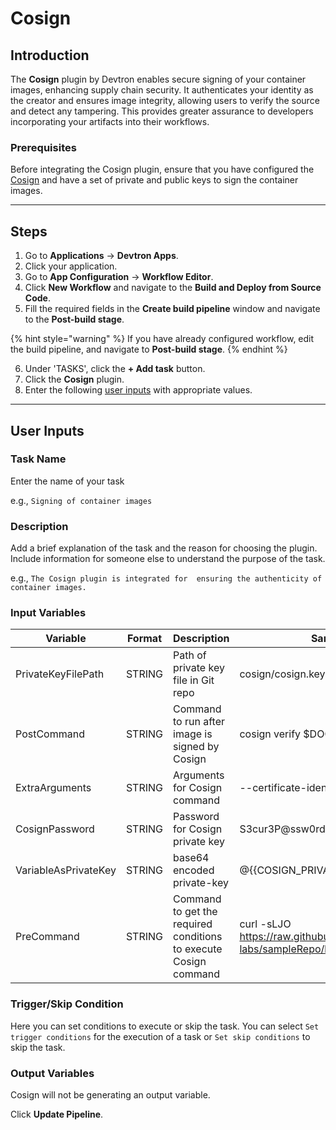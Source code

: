 # Cosign

## Introduction
The **Cosign** plugin by Devtron enables secure signing of your container images, enhancing supply chain security. It authenticates your identity as the creator and ensures image integrity, allowing users to verify the source and detect any tampering. This provides greater assurance to developers incorporating your artifacts into their workflows.

### Prerequisites
Before integrating the Cosign plugin, ensure that you have configured the [Cosign](https://github.com/sigstore/cosign) and have a set of private and public keys to sign the container images.

---

## Steps
1. Go to **Applications** → **Devtron Apps**.
2. Click your application.
3. Go to **App Configuration** → **Workflow Editor**.
4. Click **New Workflow** and navigate to the **Build and Deploy from Source Code**.
5. Fill the required fields in the **Create build pipeline** window and navigate to the **Post-build stage**.

{% hint style="warning" %}
If you have already configured workflow, edit the build pipeline, and navigate to **Post-build stage**.
{% endhint %}

6. Under 'TASKS', click the **+ Add task** button.
7. Click the **Cosign** plugin.
8. Enter the following [user inputs](#user-inputs) with appropriate values.
---

## User Inputs

### Task Name
Enter the name of your task

e.g., `Signing of container images`

### Description
Add a brief explanation of the task and the reason for choosing the plugin. Include information for someone else to understand the purpose of the task.

e.g., `The Cosign plugin is integrated for  ensuring the authenticity of container images.`

### Input Variables

| Variable                 | Format       | Description | Sample Value |
| ------------------------ | ------------ | ----------- | ------------ |
|   PrivateKeyFilePath     |    STRING    | Path of private key file in Git repo           |    cosign/cosign.key                                      |
|   PostCommand            |    STRING    | Command to run after image is signed by Cosign |    cosign verify $DOCKER_IMAGE                            |
|   ExtraArguments         |    STRING    | Arguments for Cosign command                   |    --certificate-identity=name@example.com                                      | 
|   CosignPassword         |    STRING    | Password for Cosign private key                |   S3cur3P@ssw0rd123!                   |
|   VariableAsPrivateKey   |    STRING    | base64 encoded private-key                     |   @{{COSIGN_PRIVATE_KEY}}   |
|   PreCommand             |    STRING    | Command to get the required conditions to execute Cosign command | curl -sLJO https://raw.githubusercontent.com/devtron-labs/sampleRepo/branchName/private             |

### Trigger/Skip Condition
Here you can set conditions to execute or skip the task. You can select `Set trigger conditions` for the execution of a task or `Set skip conditions` to skip the task.

### Output Variables
Cosign will not be generating an output variable.

Click **Update Pipeline**.



